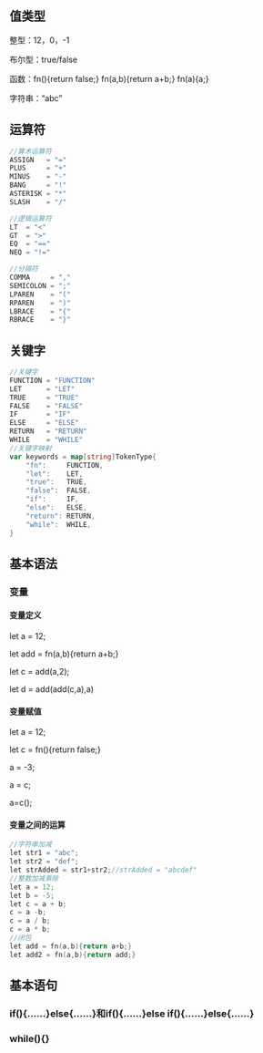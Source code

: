 ## 值类型

整型：12，0，-1

布尔型：true/false

函数：fn(){return false;}	fn(a,b){return a+b;}	fn(a){a;}

字符串：“abc”

## 运算符

```go
//算术运算符
ASSIGN   = "="
PLUS     = "+"
MINUS    = "-"
BANG     = "!"
ASTERISK = "*"
SLASH    = "/"

//逻辑运算符
LT  = "<"
GT  = ">"
EQ  = "=="
NEQ = "!="

//分隔符
COMMA     = ","
SEMICOLON = ";"
LPAREN    = "("
RPAREN    = ")"
LBRACE    = "{"
RBRACE    = "}"
```

## 关键字

```go
//关键字
FUNCTION = "FUNCTION"
LET      = "LET"
TRUE     = "TRUE"
FALSE    = "FALSE"
IF       = "IF"
ELSE     = "ELSE"
RETURN   = "RETURN"
WHILE    = "WHILE"
//关键字映射
var keywords = map[string]TokenType{
	"fn":     FUNCTION,
	"let":    LET,
	"true":   TRUE,
	"false":  FALSE,
	"if":     IF,
	"else":   ELSE,
	"return": RETURN,
	"while":  WHILE,
}
```

## 基本语法

### 变量

#### 变量定义

let a = 12;

let add = fn(a,b){return a+b;}

let c = add(a,2);

let d = add(add(c,a),a)

#### 变量赋值

let a = 12;

let c = fn(){return false;}

a = -3;

a = c;

a=c();

#### 变量之间的运算

```go
//字符串加减
let str1 = "abc";
let str2 = "def";
let strAdded = str1+str2;//strAdded = "abcdef"
//整数加减乘除
let a = 12;
let b = -5;
let c = a + b;
c = a -b;
c = a / b;
c = a * b;
//闭包
let add = fn(a,b){return a+b;}
let add2 = fn(a,b){return add;}
```

## 基本语句

### if(){……}else{……}和if(){……}else if(){……}else{……}

###  while(){}